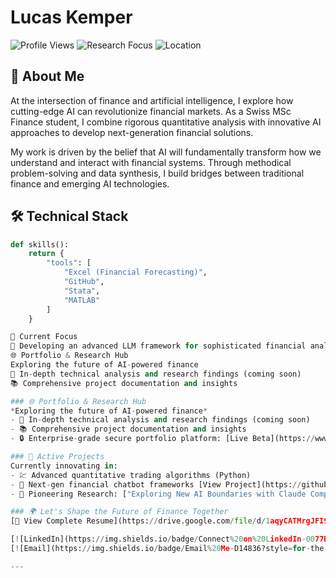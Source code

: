 # Lucas Kemper

![Profile Views](https://komarev.com/ghpvc/?username=lucaskemper&color=blue) ![Research Focus](https://img.shields.io/badge/Research-AI%20%2B%20Finance-brightgreen) ![Location](https://img.shields.io/badge/Location-Switzerland-red)

## 👋 About Me
At the intersection of finance and artificial intelligence, I explore how cutting-edge AI can revolutionize financial markets. As a Swiss MSc Finance student, I combine rigorous quantitative analysis with innovative AI approaches to develop next-generation financial solutions.

My work is driven by the belief that AI will fundamentally transform how we understand and interact with financial systems. Through methodical problem-solving and data synthesis, I build bridges between traditional finance and emerging AI technologies.

## 🛠️ Technical Stack

```python
def skills():
    return {
        "tools": [
            "Excel (Financial Forecasting)",
            "GitHub",
            "Stata",
            "MATLAB"
        ]
    }

🎯 Current Focus
🤖 Developing an advanced LLM framework for sophisticated financial analysis
🌐 Portfolio & Research Hub
Exploring the future of AI-powered finance
📝 In-depth technical analysis and research findings (coming soon)
📚 Comprehensive project documentation and insights

### 🌐 Portfolio & Research Hub
*Exploring the future of AI-powered finance*
- 📝 In-depth technical analysis and research findings (coming soon)
- 📚 Comprehensive project documentation and insights
- 🔒 Enterprise-grade secure portfolio platform: [Live Beta](https://www.lucaskemper.com) | [Source Code](https://github.com/lucaskemper/portfolio-website)

### 🔬 Active Projects
Currently innovating in:
- 💹 Advanced quantitative trading algorithms (Python) 
- 🤝 Next-gen financial chatbot frameworks [View Project](https://github.com/lucaskemper/llm-finance-analysis-project)
- 🔬 Pioneering Research: ["Exploring New AI Boundaries with Claude Computer Use API"](https://www.lucaskemper.com/papers)

### 🌍 Let's Shape the Future of Finance Together
[📄 View Complete Resume](https://drive.google.com/file/d/1aqyCATMrgJFI9ApifSsImU14DGYee0Yu/view?usp=sharing)

[![LinkedIn](https://img.shields.io/badge/Connect%20on%20LinkedIn-0077B5?style=for-the-badge&logo=linkedin&logoColor=white)](https://linkedin.com/in/lucas-kemper)
[![Email](https://img.shields.io/badge/Email%20Me-D14836?style=for-the-badge&logo=gmail&logoColor=white)](mailto:contact@lucaskemper.com)

---
